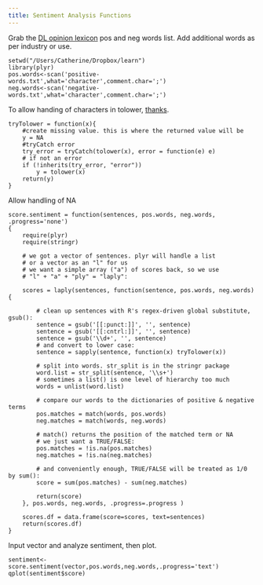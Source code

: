 ```yaml
---
title: Sentiment Analysis Functions
---
```


Grab the [DL opinion lexicon](https://www.cs.uic.edu/~liub/FBS/sentiment-analysis.html) pos and neg words list. Add additional words as per industry or use.

	setwd("/Users/Catherine/Dropbox/learn")
	library(plyr)
	pos.words<-scan('positive-words.txt',what='character',comment.char=';')
	neg.words<-scan('negative-words.txt',what='character',comment.char=';')

To allow handing of characters in tolower, [thanks](http://gastonsanchez.com/blog/how-to/2012/05/29/Catching-errors-when-using-tolower.html).

	tryTolower = function(x){
		#create missing value. this is where the returned value will be
   		y = NA
		#tryCatch error
   		try_error = tryCatch(tolower(x), error = function(e) e)
		# if not an error
   		if (!inherits(try_error, "error"))
      		y = tolower(x)
   		return(y)
	}

Allow handling of NA

	score.sentiment = function(sentences, pos.words, neg.words, .progress='none')
	{
    	require(plyr)
    	require(stringr)
     
    	# we got a vector of sentences. plyr will handle a list
    	# or a vector as an "l" for us
    	# we want a simple array ("a") of scores back, so we use 
    	# "l" + "a" + "ply" = "laply":

    	scores = laply(sentences, function(sentence, pos.words, neg.words) {
         
       		# clean up sentences with R's regex-driven global substitute, gsub():
       	 	sentence = gsub('[[:punct:]]', '', sentence)
        	sentence = gsub('[[:cntrl:]]', '', sentence)
        	sentence = gsub('\\d+', '', sentence)
        	# and convert to lower case:
        	sentence = sapply(sentence, function(x) tryTolower(x))
 
        	# split into words. str_split is in the stringr package
        	word.list = str_split(sentence, '\\s+')
        	# sometimes a list() is one level of hierarchy too much
        	words = unlist(word.list)
 
        	# compare our words to the dictionaries of positive & negative terms
        	pos.matches = match(words, pos.words)
        	neg.matches = match(words, neg.words)
     
        	# match() returns the position of the matched term or NA
        	# we just want a TRUE/FALSE:
        	pos.matches = !is.na(pos.matches)
        	neg.matches = !is.na(neg.matches)
 
        	# and conveniently enough, TRUE/FALSE will be treated as 1/0 by sum():
        	score = sum(pos.matches) - sum(neg.matches)
 
        	return(score)
    	}, pos.words, neg.words, .progress=.progress )
 
    	scores.df = data.frame(score=scores, text=sentences)
    	return(scores.df)
	}

Input vector and analyze sentiment, then plot.

	sentiment<-score.sentiment(vector,pos.words,neg.words,.progress='text')
	qplot(sentiment$score)